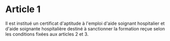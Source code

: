 # Article 1

Il est institué un certificat d'aptitude à l'emploi d'aide soignant hospitalier et d'aide soignante hospitalière destiné à sanctionner la formation reçue selon les conditions fixées aux articles 2 et 3.
